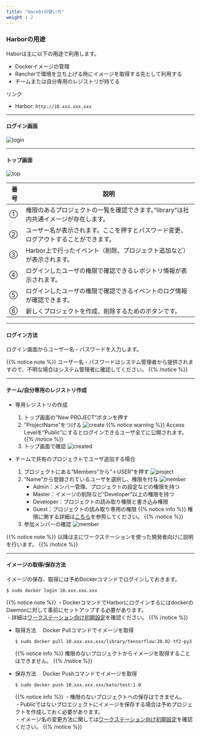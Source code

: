 ```yaml
---
title: "Harobrの使い方"
weight : 2
---
```


### Harborの用途

Haborは主に以下の用途で利用します。

- Dockerイメージの管理
- Rancherで環境を立ち上げる時にイメージを取得する先として利用する
- チームまたは自分専用のレジストリが持てる

リンク

- Harbor: `http://10.xxx.xxx.xxx`

---

#### ログイン画面

![login](/images/harbor_login.png)

---

#### トップ画面

![top](/images/harbor_top.png)

| 番号 | 説明 |
| ------------- | ------------- |
| ① | 権限のあるプロジェクトの一覧を確認できます。”library”は社内共通イメージが存在します。 |
| ② | ユーザー名が表示されます。ここを押すとパスワード変更、ログアウトすることができます。 |
| ③ | Harbor上で行ったイベント（削除、プロジェクト追加など）が表示されます。 |
| ④ | ログインしたユーザの権限で確認できるレポジトリ情報が表示されます。 |
| ⑤ | ログインしたユーザの権限で確認できるイベントのログ情報が確認できます。 |
| ⑥ | 新しくプロジェクトを作成、削除するためのボタンです。 |

---

#### ログイン方法

ログイン画面からユーザー名・パスワードを入力します。

{{% notice note %}}
ユーザー名・パスワードはシステム管理者から提供されますので、不明な場合はシステム管理者に確認してください。
{{% /notice %}}

---

#### チーム/自分専用のレジストリ作成

- 専用レジストリの作成
  1. トップ画面の”New PROJECT”ボタンを押す
  2. ”ProjectName”をつける
     ![create](/images/harbor_create.png)
{{% notice warning %}}
Access Levelを“Public”にするとログインできるユーザ全てに公開されます。
{{% /notice %}}
  3. トップ画面で確認
     ![created](/images/harbor_created.png)

- チームで共有のプロジェクトでユーザ追加する場合
  1. プロジェクトにある“Members”から“＋USER”を押す
     ![project](/images/harbor_project.png)
  2. ”Name”から登録されているユーザを選択し、権限を付与
     ![member](/images/harbor_member.png)
     - Admin：メンバー管理、プロジェクトの設定などの権限を持つ
     - Master：イメージの削除など“Developer”以上の権限を持つ
     - Developer：プロジェクトの読み取り権限と書き込み権限
     - Guest：プロジェクトの読み取り専用の権限
{{% notice info %}}
権限に関する詳細は[こちら](https://github.com/goharbor/harbor/blob/v1.9.4/docs/permissions.md)を参照してください。
{{% /notice %}}
  3. 参加メンバーの確認
     ![member](/images/harbor_confirm.png)

{{% notice note %}}
以降は主にワークステーションを使った開発者向けに説明を行います。
{{% /notice %}}

---

#### イメージの取得/保存方法

イメージの保存、取得には予めDockerコマンドでログインしておきます。

```command
$ sudo docker login 10.xxx.xxx.xxx
```

{{% notice note %}}
・DockerコマンドでHarborにログインするにはdockerのDaemonに対して事前にセットアップする必要があります。  
・詳細は[ワークステーション向け初期設定](../children-5)を確認ください。
{{% /notice %}}

- 取得方法
　Docker Pullコマンドでイメージを取得

  ```command
  $ sudo docker pull 10.xxx.xxx.xxx/library/tensorflow:20.02-tf2-py3
  ```

  {{% notice info %}}
  権限のないプロジェクトからイメージを取得することはできません。
  {{% /notice %}}

- 保存方法
　Docker Pushコマンドでイメージを取得

  ```command
  $ sudo docker push 10.xxx.xxx.xxx/kato/test:1.0
  ```

  {{% notice info %}}
  ・権限のないプロジェクトへの保存はできません。  
  ・Publicではないプロエジェクトにイメージを保存する場合は予めプロジェクトを作成しておく必要があります。  
  ・イメージ名の変更方法に関しては[ワークステーション向け初期設定](../children-5)を確認ください。
  {{% /notice %}}
